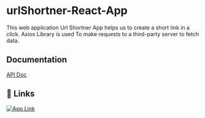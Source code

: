 # urlShortner-React-App

This web application Url Shortner App helps us to create a short link in a click. Axios Library is used To make requests to a third-party server to fetch data.



## Documentation

[API Doc](https://shrtco.de/docs/ )




## 🔗 Links

[![App Link](https://img.shields.io/badge/App_Link-0A66C2=linkedin&logoColor=white)](https://url-short-laksh.netlify.app/)

